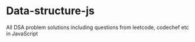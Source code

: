 # Data-structure-js

All DSA problem solutions including questions from leetcode, codechef etc in JavaScript
